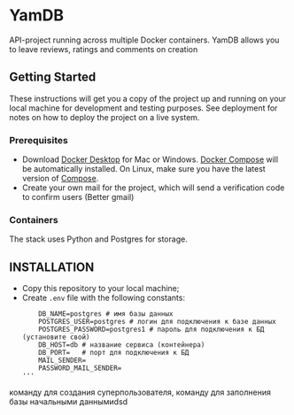 # YamDB

API-project running across multiple Docker containers.
YamDB allows you to leave reviews, ratings and comments on creation


## Getting Started

These instructions will get you a copy of the project up and running on your local machine for development and testing purposes.
See deployment for notes on how to deploy the project on a live system.

### Prerequisites

* Download [Docker Desktop](https://www.docker.com/products/docker-desktop) for Mac or Windows. [Docker Compose](https://docs.docker.com/compose/) will be automatically installed. On Linux, make sure you have the latest version of [Compose](https://docs.docker.com/compose/install/).
* Create your own mail for the project, which will send a verification code to confirm users (Better gmail) 

### Containers

The stack uses Python and Postgres for storage.

## INSTALLATION

- Copy this repository to your local machine;
- Create `.env` file with the following constants:
  ``` DB_ENGINE=django.db.backends.postgresql     #
      DB_NAME=postgres # имя базы данных
      POSTGRES_USER=postgres # логин для подключения к базе данных
      POSTGRES_PASSWORD=postgres1 # пароль для подключения к БД (установите свой)
      DB_HOST=db # название сервиса (контейнера)
      DB_PORT=   # порт для подключения к БД
      MAIL_SENDER=
      PASSWORD_MAIL_SENDER=                                                                '''

команду для создания суперпользователя,
команду для заполнения базы начальными даннымиdsd

